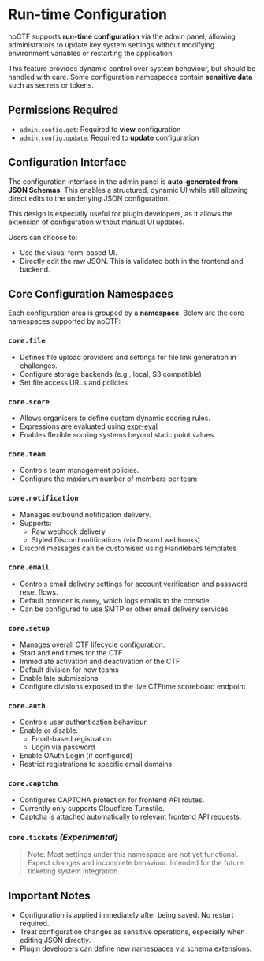 # Run-time Configuration

noCTF supports **run-time configuration** via the admin panel, allowing administrators to update
key system settings without modifying environment variables or restarting the application.

This feature provides dynamic control over system behaviour, but should be handled with care. Some
configuration namespaces contain **sensitive data** such as secrets or tokens.


## Permissions Required
- `admin.config.get`: Required to **view** configuration
- `admin.config.update`: Required to **update** configuration


## Configuration Interface

The configuration interface in the admin panel is **auto-generated from JSON Schemas**. This enables
a structured, dynamic UI while still allowing direct edits to the underlying JSON configuration.

This design is especially useful for plugin developers, as it allows the extension of configuration
without manual UI updates.

Users can choose to:

* Use the visual form-based UI.
* Directly edit the raw JSON. This is validated both in the frontend and backend.


## Core Configuration Namespaces

Each configuration area is grouped by a **namespace**. Below are the core namespaces supported by
noCTF:

### `core.file`
* Defines file upload providers and settings for file link generation in challenges.
* Configure storage backends (e.g., local, S3 compatible)
* Set file access URLs and policies

### `core.score`
* Allows organisers to define custom dynamic scoring rules.
* Expressions are evaluated using [expr-eval](https://www.npmjs.com/package/expr-eval)
* Enables flexible scoring systems beyond static point values


### `core.team`
* Controls team management policies.
* Configure the maximum number of members per team


### `core.notification`

* Manages outbound notification delivery.
* Supports:
  * Raw webhook delivery
  * Styled Discord notifications (via Discord webhooks)
* Discord messages can be customised using Handlebars templates


### `core.email`

* Controls email delivery settings for account verification and password reset flows.
* Default provider is `dummy`, which logs emails to the console
* Can be configured to use SMTP or other email delivery services


### `core.setup`

* Manages overall CTF lifecycle configuration.
* Start and end times for the CTF
* Immediate activation and deactivation of the CTF
* Default division for new teams
* Enable late submissions
* Configure divisions exposed to the live CTFtime scoreboard endpoint


### `core.auth`

* Controls user authentication behaviour.
* Enable or disable:
  * Email-based registration
  * Login via password
* Enable OAuth Login (if configured)
* Restrict registrations to specific email domains


### `core.captcha`
* Configures CAPTCHA protection for frontend API routes.
* Currently only supports Cloudflare Turnstile.
* Captcha is attached automatically to relevant frontend API requests.


### `core.tickets` *(Experimental)*
> Note: Most settings under this namespace are not yet functional. Expect changes and incomplete
behaviour.
Intended for the future ticketing system integration.



## Important Notes

* Configuration is applied immediately after being saved. No restart required.
* Treat configuration changes as sensitive operations, especially when editing JSON directly.
* Plugin developers can define new namespaces via schema extensions.
